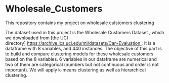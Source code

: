 # Wholesale_Customers
This repository contains my project on wholesale culstomers clustering

The dataset used in this project is the Wholesale Customers Dataset , which we downloaded from [the UCI directory] https://archive.ics.uci.edu/ml/datasets/Car+Evaluation ; It is a dataframe with 8 variables,  and 440 instances.
The objective of this part is to build and compare clustering models for these wholesale customers based on the 8 variables. 6 variables in our dataframe are  numerical and two of them are categorical (numbers but not continuous and order is not important).
We will apply k-means clustering as well as hierarchical clustering.
